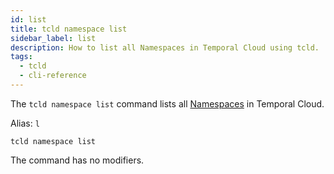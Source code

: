 ```yaml
---
id: list
title: tcld namespace list
sidebar_label: list
description: How to list all Namespaces in Temporal Cloud using tcld.
tags:
  - tcld
  - cli-reference
---
```


The `tcld namespace list` command lists all [Namespaces](/concepts/what-is-a-namespace) in Temporal Cloud.

Alias: `l`

`tcld namespace list`

The command has no modifiers.
